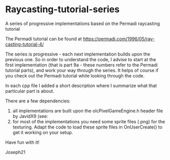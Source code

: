 # Raycasting-tutorial-series
A series of progressive implementations based on the Permadi raycasting tutorial

The Permadi tutorial can be found at https://permadi.com/1996/05/ray-casting-tutorial-4/

The series is progressive - each next implementation builds upon the previous one. So in order to understand the code, I advise to start at the first implementation (that is part 9a - these numbers refer to the Permadi tutorial parts), and work your way through the series. It helps of course if you check out the Permadi tutorial while looking through the code.

In each cpp file I added a short description where I summarize what that particular part is about. 

There are a few dependencies:
1. all implementations are built upon the olcPixelGameEngine.h header file by JavidX9 (see: 
2. for most of the implementations you need some sprite files (.png) for the texturing. Adapt the code to load these sprite files in OnUserCreate() to get it working on your setup.

Have fun with it!

Joseph21
